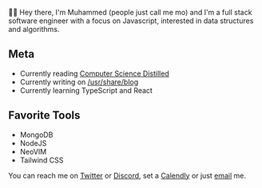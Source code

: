 👋🏾 Hey there, I'm Muhammed (people just call me mo) and I'm a full stack software engineer with a focus on Javascript, interested in data structures and algorithms.

## Meta
- Currently reading [Computer Science Distilled](https://www.amazon.com/Computer-Science-Distilled-Computational-Problems/dp/0997316020)
- Currently writing on [/usr/share/blog](https://blog.mabiola.net)
- Currently learning TypeScript and React

## Favorite Tools
* MongoDB
* NodeJS
* NeoVIM
* Tailwind CSS

You can reach me on [Twitter](https://twitter.com/mabioia) or [Discord](https://discordapp.com/channels/@me/mabiola#1472), set a [Calendly](https://calendly.com/mabla) or just [email](mailto://hi<NOSPAM>@mabiola.net) me.

